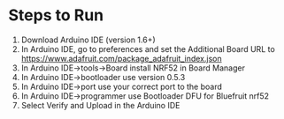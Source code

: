 # Steps to Run

1. Download Arduino IDE (version 1.6+)
2. In Arduino IDE, go to preferences and set the Additional Board URL to https://www.adafruit.com/package_adafruit_index.json
3. In Arduino IDE->tools->Board install NRF52 in Board Manager
4. In Arduino IDE->bootloader use version 0.5.3
5. In Arduino IDE->port use your correct port to the board
6. In Arduino IDE->programmer use Bootloader DFU for Bluefruit nrf52
7. Select Verify and Upload in the Arduino IDE